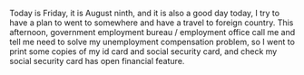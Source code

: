 Today is Friday, it is August ninth, and it is also a good day today, I try to have a plan to went to somewhere and have a travel to foreign country. This afternoon, government employment bureau / employment office call me and tell me need to solve my unemployment compensation problem, so I went to print some copies of my id card and social security card, and check my social security card has open financial feature.

